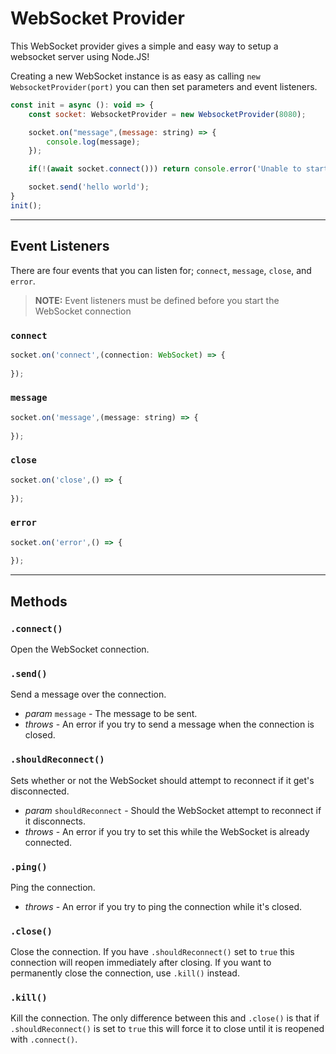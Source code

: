 # WebSocket Provider

This WebSocket provider gives a simple and easy way to setup a websocket server using Node.JS!

Creating a new WebSocket instance is as easy as calling `new WebsocketProvider(port)` you can then set parameters and event listeners.
```javascript
const init = async (): void => {
    const socket: WebsocketProvider = new WebsocketProvider(8080);

    socket.on("message",(message: string) => {
        console.log(message);
    });

    if(!(await socket.connect())) return console.error('Unable to start the connection!');

    socket.send('hello world');
}
init();
```
---
## Event Listeners
There are four events that you can listen for; `connect`, `message`, `close`, and `error`.
> **NOTE:** Event listeners must be defined before you start the WebSocket connection

### `connect`
```javascript
socket.on('connect',(connection: WebSocket) => {
    
});
```
### `message`
```javascript
socket.on('message',(message: string) => {
    
});
```
### `close`
```javascript
socket.on('close',() => {
    
});
```
### `error`
```javascript
socket.on('error',() => {
    
});
```
---
## Methods
### `.connect()`
Open the WebSocket connection.
### `.send()`
Send a message over the connection.
- *param* `message` - The message to be sent.
- *throws* - An error if you try to send a message when the connection is closed.
### `.shouldReconnect()`
Sets whether or not the WebSocket should attempt to reconnect if it get's disconnected.
- *param* `shouldReconnect` - Should the WebSocket attempt to reconnect if it disconnects.
- *throws* - An error if you try to set this while the WebSocket is already connected.
### `.ping()`
Ping the connection.
- *throws* - An error if you try to ping the connection while it's closed.
### `.close()`
Close the connection. If you have `.shouldReconnect()` set to `true` this connection will reopen immediately after closing. If you want to permanently close the connection, use `.kill()` instead.
### `.kill()`
Kill the connection. The only difference between this and `.close()` is that if `.shouldReconnect()` is set to `true` this will force it to close until it is reopened with `.connect()`.
